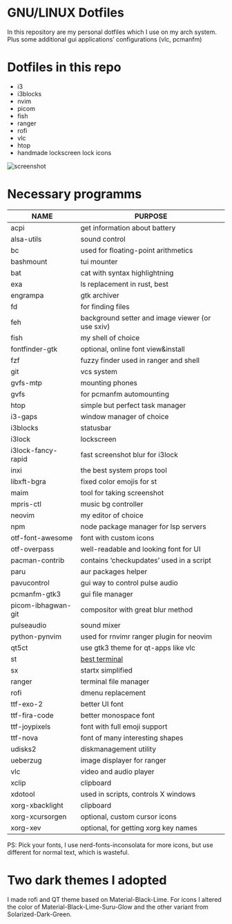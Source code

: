 # GNU/LINUX Dotfiles

In this repository are my personal dotfiles which I use on my arch system. Plus some additional gui
applications’ configurations (vlc, pcmanfm)

# Dotfiles in this repo

- i3
- i3blocks
- nvim
- picom
- fish
- ranger
- rofi
- vlc
- htop
- handmade lockscreen lock icons

![screenshot](https://user-images.githubusercontent.com/54900518/194711893-6b27d7b7-289b-4a39-b79f-9db3beba493b.png)

# Necessary programms

| NAME               | PURPOSE                                           |
| ------------------ | ------------------------------------------------- |
| acpi               | get information about battery                     |
| alsa-utils         | sound control                                     |
| bc                 | used for floating-point arithmetics               |
| bashmount          | tui mounter                                       |
| bat                | cat with syntax highlightning                     |
| exa                | ls replacement in rust, best                      |
| engrampa           | gtk archiver                                      |
| fd                 | for finding files                                 |
| feh                | background setter and image viewer (or use sxiv)  |
| fish               | my shell of choice                                |
| fontfinder-gtk     | optional, online font view&install                |
| fzf                | fuzzy finder used in ranger and shell             |
| git                | vcs system                                        |
| gvfs-mtp           | mounting phones                                   |
| gvfs               | for pcmanfm automounting                          |
| htop               | simple but perfect task manager                   |
| i3-gaps            | window manager of choice                          |
| i3blocks           | statusbar                                         |
| i3lock             | lockscreen                                        |
| i3lock-fancy-rapid | fast screenshot blur for i3lock                   |
| inxi               | the best system props tool                        |
| libxft-bgra        | fixed color emojis for st                         |
| maim               | tool for taking screenshot                        |
| mpris-ctl          | music bg controller                               |
| neovim             | my editor of choice                               |
| npm                | node package manager for lsp servers              |
| otf-font-awesome   | font with custom icons                            |
| otf-overpass       | well-readable and looking font for UI             |
| pacman-contrib     | contains ‘checkupdates’ used in a script          |
| paru               | aur packages helper                               |
| pavucontrol        | gui way to control pulse audio                    |
| pcmanfm-gtk3       | gui file manager                                  |
| picom-ibhagwan-git | compositor with great blur method                 |
| pulseaudio         | sound mixer                                       |
| python-pynvim      | used for rnvimr ranger plugin for neovim          |
| qt5ct              | use gtk3 theme for qt-apps like vlc               |
| st                 | [best terminal](https://github.com/JosefLitos/st) |
| sx                 | startx simplified                                 |
| ranger             | terminal file manager                             |
| rofi               | dmenu replacement                                 |
| ttf-exo-2          | better UI font                                    |
| ttf-fira-code      | better monospace font                             |
| ttf-joypixels      | font with full emoji support                      |
| ttf-nova           | font of many interesting shapes                   |
| udisks2            | diskmanagement utility                            |
| ueberzug           | image displayer for ranger                        |
| vlc                | video and audio player                            |
| xclip              | clipboard                                         |
| xdotool            | used in scripts, controls X windows               |
| xorg-xbacklight    | clipboard                                         |
| xorg-xcursorgen    | optional, custom cursor icons                     |
| xorg-xev           | optional, for getting xorg key names              |

PS: Pick your fonts, I use nerd-fonts-inconsolata for more icons, but use different for normal text,
which is wasteful.

# Two dark themes I adopted

I made rofi and QT theme based on Material-Black-Lime. For icons I altered the color of
Material-Black-Lime-Suru-Glow and the other variant from Solarized-Dark-Green.
